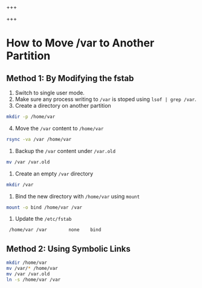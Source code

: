 
+++

+++
# How to Move /var to Another Partition

## Method 1: By Modifying the fstab

1.  Switch to single user mode.
2. Make sure any process writing to `/var` is stoped using `lsof | grep /var`.
3.  Create a directory on another partition
```bash
mkdir -p /home/var
```
4. Move the `/var` content to `/home/var`

```bash
rsync -va /var /home/var
```

1. Backup the `/var` content under `/var.old`

```bash
mv /var /var.old
```

1. Create an empty `/var` directory

```bash
mkdir /var
```

1. Bind the new directory with `/home/var` using `mount`

```bash
mount -o bind /home/var /var
```

1. Update the `/etc/fstab`

```bash
 /home/var /var        none    bind
```

## Method 2: Using Symbolic Links

```bash
mkdir /home/var
mv /var/* /home/var
mv /var /var.old
ln -s /home/var /var
```

